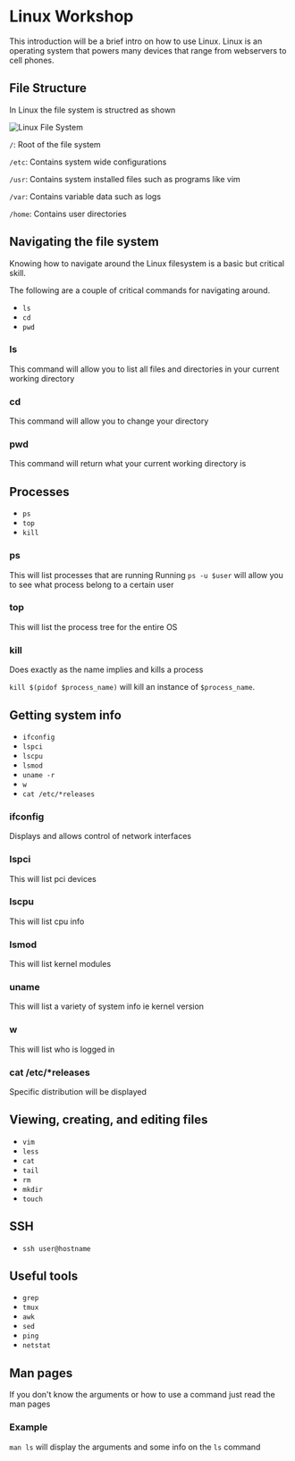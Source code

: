 # Linux Workshop

This introduction will be a brief intro on how to use Linux. Linux is an operating system that powers many devices that range from webservers to cell phones.

## File Structure
In Linux the file system is structred as shown

![Linux File System](https://github.com/ucrcyber/linux-workshop/blob/master/img/linux-filesystem.png)

`/`: Root of the file system

`/etc`: Contains system wide configurations

`/usr`: Contains system installed files such as programs like vim

`/var`: Contains variable data such as logs

`/home`: Contains user directories


## Navigating the file system
Knowing how to navigate around the Linux filesystem is a basic but critical skill.

The following are a couple of critical commands for navigating around.

* `ls`
* `cd`
* `pwd`

### ls
This command will allow you to list all files and directories in your current working directory

### cd
This command will allow  you to change your directory

### pwd
This command will return what your current working directory is

## Processes
* `ps`
* `top`
* `kill`

### ps
This will list processes that are running
Running `ps -u $user` will allow you to see what process belong to a certain user

### top
This will list the process tree for the entire OS

### kill
Does exactly as the name implies and kills a process

`kill $(pidof $process_name)` will kill an instance of `$process_name`.


## Getting system info
* `ifconfig`
* `lspci`
* `lscpu`
* `lsmod`
* `uname -r`
* `w`
* `cat /etc/*releases`

### ifconfig
Displays and allows control of network interfaces
### lspci
This will list pci devices
### lscpu
This will list cpu info
### lsmod             
This will list kernel modules
### uname
This will list a variety of system info ie kernel version
###  w
This will list who is logged in
###  cat /etc/*releases
Specific distribution will be displayed

## Viewing, creating, and editing files
* `vim`
* `less`
* `cat`
* `tail`
* `rm`
* `mkdir`
* `touch`

## SSH
* `ssh user@hostname`

## Useful tools
* `grep`
* `tmux`
* `awk`
* `sed`
* `ping`
* `netstat`


## Man pages
If you don't know the arguments or how to use a command just read the man pages

### Example
`man ls` will display the arguments and some info on the `ls` command
